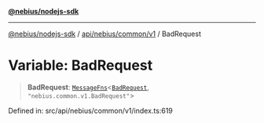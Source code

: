 [**@nebius/nodejs-sdk**](../../../../../README.md)

***

[@nebius/nodejs-sdk](../../../../../README.md) / [api/nebius/common/v1](../README.md) / BadRequest

# Variable: BadRequest

> **BadRequest**: [`MessageFns`](../../../../../runtime/protos/core/interfaces/MessageFns.md)\<[`BadRequest`](../interfaces/BadRequest.md), `"nebius.common.v1.BadRequest"`\>

Defined in: src/api/nebius/common/v1/index.ts:619
